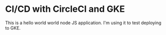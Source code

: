 # CI/CD with CircleCI and GKE

This is a hello world world node JS application. I'm using it to test deploying to GKE.
